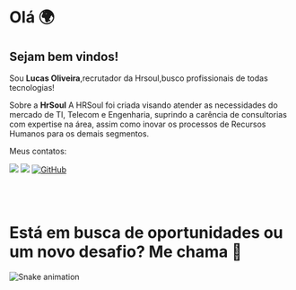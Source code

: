 # Olá 🌍

## Sejam bem vindos!
<p align="left">
 Sou <b>Lucas Oliveira</b>,recrutador da Hrsoul,busco profissionais de todas tecnologias!
 </p>
</p align="center">
 Sobre a <b>HrSoul</b>
 A HRSoul foi criada visando atender as necessidades do mercado de TI, Telecom e Engenharia, suprindo a carência de consultorias com expertise na área, assim como inovar os processos de Recursos Humanos para os demais segmentos. 
 </p>
 
<p align="left"> Meus contatos: </p>

<a href="mailto:loliveira@hrsoul.com.br" alt="Gmail"><img src="https://img.shields.io/badge/-Gmail-FF0000?style=flat-square&labelColor=FF0000&logo=gmail&logoColor=white&link=mailto:loliveira@hrsoulr.com.br" /></a>
<a href="https://www.linkedin.com/in/lucas-nascimento-5377a0163/" alt="Linkedin"><img src="https://img.shields.io/badge/-Linkedin-0e76a8?style=flat-square&logo=Linkedin&logoColor=white&link=https://www.linkedin.com/in/lucas-nascimento-5377a0163/" /></a>
[![GitHub](https://img.shields.io/badge/Github-100000?style=flat-square&logo=github&logoColor=white)](https://github.com/MoniquePaiva) 


<br>




 
<br>

# Está em busca de oportunidades ou um novo desafio? Me chama 🚀

![Snake animation](https://github.com/danielbped/danielbped/blob/output/github-contribution-grid-snake.svg)

